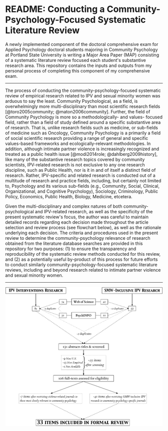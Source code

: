 # README: Conducting a **Community-Psychology-Focused** Systematic Literature Review

A newly implemented component of the doctoral comprehensive exam for Applied Psychology doctoral students majoring in Community Psychology at Portland State University is writing a Major Area Paper (MAP) consisting of a systematic literature review focused each student's substantive research area. This repository contains the inputs and outputs from my personal process of completing this component of my comprehensive exam.

-----

The process of conducting the community-psychology-focused systematic review of empirical research related to IPV and sexual minority women was arduous to say the least. Community Psychological, as a field, is overwhelmingly more multi-disciplinary than most scientific research fields [@toro2005community; @maton2006community]. Further, the field of Community Psychology is more so a methodologically- and values- focused field, rather than a field of study defined around a specific substantive area of research. That is, unlike research fields such as medicine, or sub-fields of medicine such as Oncology, Community Psychology is a primarily a field of social scientific research providing a range of general and specific values-based frameworks and ecologically-relevant methodologies. In addition, although intimate partner violence is increasingly recognized and treated as a public health issue [@modi2014role; @dahlberg2009history], like many of the substantive research topics covered by community scientists, IPV-related research is not exclusive to any one research discipline, such as Public Health, nor is it in and of itself a distinct field of research. Rather, IPV-specific and related research is conducted out of a multitude of research and practice fields, including, but certainly not limited to, Psychology and its various sub-fields (e.g., Community, Social, Clinical, Organizational, and Cognitive Psychology), Sociology, Criminology, Public Policy, Economics, Public Health, Biology, Medicine, etcetera.

Given the multi-disciplinary and complex natures of both community-psychological and IPV-related research, as well as the specificity of the present systematic review's focus, the author was careful to maintain detailed records regarding each decision made throughout the article selection and review process (see flowchart below), as well as the rationale underlying each decision. The criteria and procedures used in the present review to determine the community-psychology relevance of research obtained from the literature database searches are provided in this repository for two purposes: (1) to ensure the transparency and reproducibility of the systematic review methods conducted for this review, and (2) as a potentially useful by-product of this process for future efforts to conduct similarly community-psychology-focused systematic literature reviews, including and beyond research related to intimate partner violence and sexual minority women.

-----

![Flow-chart of systematic literature database search results and decisions for inclusion and exclusion in formal review.](graphics/inputs/MAP-litSrchFlow-2.png)
